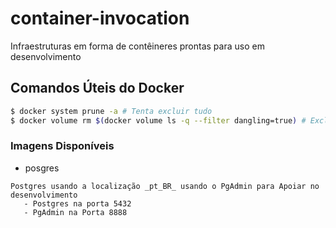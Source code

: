 # container-invocation
Infraestruturas em forma de contêineres prontas para uso em desenvolvimento


## Comandos Úteis do Docker

```sh
$ docker system prune -a # Tenta excluir tudo
$ docker volume rm $(docker volume ls -q --filter dangling=true) # Exclui todos os Volumes


```

### Imagens Disponíveis

- posgres
```
Postgres usando a localização _pt_BR_ usando o PgAdmin para Apoiar no desenvolvimento
   - Postgres na porta 5432
   - PgAdmin na Porta 8888
```
   
